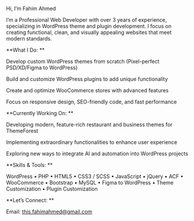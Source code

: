 Hi, I’m Fahim Ahmed

I’m a Professional Web Developer with over 3 years of experience, specializing in WordPress theme and plugin development. I focus on creating functional, clean, and visually appealing websites that meet modern standards.

**What I Do: **

Develop custom WordPress themes from scratch (Pixel-perfect PSD/XD/Figma to WordPress)

Build and customize WordPress plugins to add unique functionality

Create and optimize WooCommerce stores with advanced features

Focus on responsive design, SEO-friendly code, and fast performance

**Currently Working On: **

Developing modern, feature-rich restaurant and business themes for ThemeForest

Implementing extraordinary functionalities to enhance user experience

Exploring new ways to integrate AI and automation into WordPress projects

**Skills & Tools: **

WordPress • PHP • HTML5 • CSS3 / SCSS • JavaScript • jQuery • ACF • WooCommerce • Bootstrap • MySQL • Figma to WordPress • Theme Customization • Plugin Customization

**Let’s Connect: **

Email: this.fahimahmed@gmail.com

<!---
fahimahmed20/fahimahmed20 is a ✨ special ✨ repository because its `README.md` (this file) appears on your GitHub profile.
You can click the Preview link to take a look at your changes.
--->
